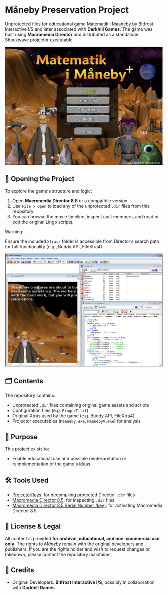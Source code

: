 # Måneby Preservation Project

Unprotected files for educational game Matematik i Maaneby by Bitfrost Interactive I/S and later associated with **Darkhill Games**. The game was built using **Macromedia Director** and distributed as a standalone Shockwave projector executable.

![game](docs/game_preview.png 'Game Preview')

## 🧩 Opening the Project

To explore the game's structure and logic:

1. Open **Macromedia Director 8.5** or a compatible version.
2. Use `File > Open` to load any of the unprotected `.dir` files from this repository.
3. You can browse the movie timeline, inspect cast members, and read or edit the original Lingo scripts.

> [!WARNING]  
> Ensure the included `Xtras/` folder is accessible from Director’s search path for full functionality (e.g., Buddy API, FileXtra4).

![preview](docs/editor_preview.png 'Editor Preview')

## 🗂️ Contents

The repository contains:

- Unprotected `.dir` files containing original game assets and scripts
- Configuration files (e.g. `BrugerT.txt`)
- Original Xtras used by the game (e.g. Buddy API, FileXtra4)
- Projector executables (`Maaneby.exe`, `MaanebyV.exe`) for analysis

## 🎯 Purpose

This project exists to:

- Enable educational use and possible reinterpretation or reimplementation of the game's ideas

## 🛠️ Tools Used

- [ProjectorRays](https://github.com/ProjectorRays/ProjectorRays): for decompiling protected Director `.dcr` files
- [Macromedia Director 8.5](https://archive.org/details/macromediadirector85): for inspecting `.dir` files
- [Macromedia Director 8.5 Serial Number (key)](https://www.angelfire.com/film/shabbirfamily4/keys.htm): for activating Macromedia Director 8.5

## 📜 License & Legal

All content is provided **for archival, educational, and non-commercial use only**. The rights to *Måneby* remain with the original developers and publishers. If you are the rights holder and wish to request changes or takedown, please contact the repository maintainer.

## 🙌 Credits

- Original Developers: **Bitfrost Interactive I/S**, possibly in collaboration with **Darkhill Games**